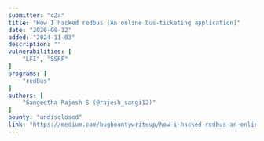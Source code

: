 ```yaml
---
submitter: "c2a"
title: "How I hacked redbus [An online bus-ticketing application]"
date: "2020-09-12"
added: "2024-11-03"
description: ""
vulnerabilities: [
    "LFI", "SSRF"
]
programs: [
    "redBus"
]
authors: [
    "Sangeetha Rajesh S (@rajesh_sangi12)"
]
bounty: "undisclosed"
link: "https://medium.com/bugbountywriteup/how-i-hacked-redbus-an-online-bus-ticketing-application-24ef5bb083cd"
---
```




